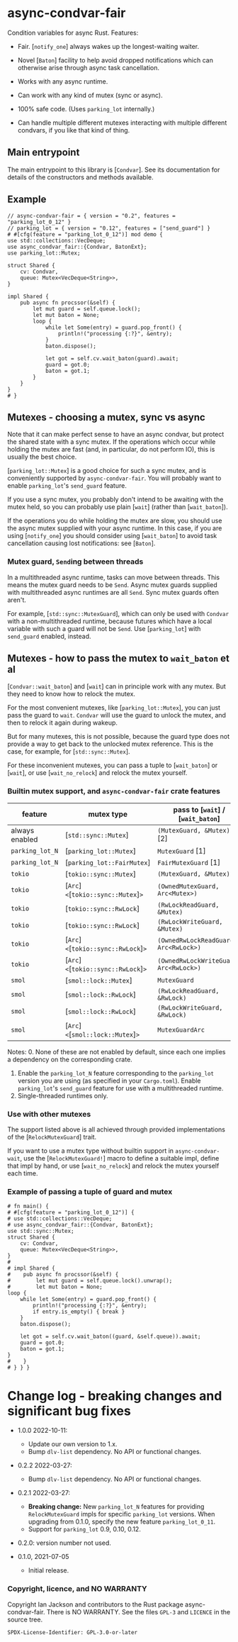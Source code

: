 async-condvar-fair
==================

Condition variables for async Rust.  Features:

 * Fair.  [`notify_one`] always wakes up the longest-waiting waiter.

 * Novel [`Baton`] facility to help avoid dropped notifications
   which can otherwise arise through async task cancellation.

 * Works with any async runtime.

 * Can work with any kind of mutex (sync or async).

 * 100% safe code.  (Uses `parking_lot` internally.)

 * Can handle multiple different mutexes interacting with multiple
   different condvars, if you like that kind of thing.

Main entrypoint
---------------

The main entrypoint to this library is [`Condvar`].
See its documentation for details of the constructors and 
methods available.

Example
-------

```
// async-condvar-fair = { version = "0.2", features = "parking_lot_0_12" }
// parking_lot = { version = "0.12", features = ["send_guard"] }
# #[cfg(feature = "parking_lot_0_12")] mod demo {
use std::collections::VecDeque;
use async_condvar_fair::{Condvar, BatonExt};
use parking_lot::Mutex;

struct Shared {
    cv: Condvar,
    queue: Mutex<VecDeque<String>>,
}

impl Shared {
    pub async fn procssor(&self) {
        let mut guard = self.queue.lock();
        let mut baton = None;
        loop {
            while let Some(entry) = guard.pop_front() {
                println!("processing {:?}", &entry);
            }
            baton.dispose();

            let got = self.cv.wait_baton(guard).await;
            guard = got.0;
            baton = got.1;
        }
    }
}
# }

```

Mutexes - choosing a mutex, sync vs async
-----------------------------------------

Note that it can make perfect sense to have an async condvar, but
protect the shared state with a sync mutex.  If the operations which
occur while holding the mutex are fast (and, in particular, do not
perform IO), this is usually the best choice.

[`parking_lot::Mutex`] is a good choice for such a sync mutex, and is
conveniently supported by `async-condvar-fair`.  You will probably
want to enable `parking_lot`'s `send_guard` feature.

If you use a sync mutex, you probably don't intend to be awaiting with
the mutex held, so you can probably use plain [`wait`] (rather than
[`wait_baton`]).

If the operations you do while holding the mutex are slow, you should
use the async mutex supplied with your async runtime.  In this case,
if you are using [`notify_one`] you should consider using
[`wait_baton`] to avoid task cancellation causing lost notifications:
see [`Baton`].

### Mutex guard, `Send`ing between threads

In a multithreaded async runtime, tasks can move between threads.
This means the mutex guard needs to be `Send`.  Async mutex guards
supplied with multithreaded async runtimes are all `Send`.  Sync mutex
guards often aren't.

For example, [`std::sync::MutexGuard`], which can only be used with
`Condvar` with a non-multithreaded runtime, because futures which have
a local variable with such a guard will not be `Send`.  Use
[`parking_lot`] with `send_guard` enabled, instead.

Mutexes - how to pass the mutex to `wait_baton` et al
-----------------------------------------------------

[`Condvar::wait_baton`] and [`wait`] can in principle work with any mutex.
But they need to know how to relock the mutex.

For the most convenient mutexes, like [`parking_lot::Mutex`], you can
just pass the guard to `wait`.  `Condvar` will use the guard to unlock
the mutex, and then to relock it again during wakeup.

But for many mutexes, this is not possible, because the guard type
does not provide a way to get back to the unlocked mutex reference.
This is the case, for example, for [`std::sync::Mutex`].

For these inconvenient mutexes, you can pass a tuple to [`wait_baton`]
 or [`wait`], or use [`wait_no_relock`] and relock the mutex yourself.

### Builtin mutex support, and `async-condvar-fair` crate features

| feature        | mutex type      | pass to [`wait`] / [`wait_baton`]      |
| -------------- | ---------------------- | ------------------------------- |
| always enabled | [`std::sync::Mutex`]   | `(MutexGuard, &Mutex)` \[2\]   |
| `parking_lot_N` | [`parking_lot::Mutex`] | `MutexGuard` \[1\]             |
| `parking_lot_N` | [`parking_lot::FairMutex`] | `FairMutexGuard` \[1\]     |
| `tokio`        | [`tokio::sync::Mutex`] | `(MutexGuard, &Mutex)`          |
| `tokio` | [`Arc`]`<`[`tokio::sync::Mutex`]`>` | `(OwnedMutexGuard, Arc<Mutex>)` |
| `tokio` | [`tokio::sync::RwLock`]       | `(RwLockReadGuard, &Mutex)`     |
| `tokio` | [`tokio::sync::RwLock`]       | `(RwLockWriteGuard, &Mutex)`    |
| `tokio` | [`Arc`]`<`[`tokio::sync::RwLock`]`>` | `(OwnedRwLockReadGuard, Arc<RwLock>)` |
| `tokio` | [`Arc`]`<`[`tokio::sync::RwLock`]`>` | `(OwnedRwLockWriteGuard, Arc<RwLock>)` |
| `smol` | [`smol::lock::Mutex`]           | `MutexGuard`                   |
| `smol` | [`smol::lock::RwLock`]          | `(RwLockReadGuard, &RwLock)`   |
| `smol` | [`smol::lock::RwLock`]          | `(RwLockWriteGuard, &RwLock)`  |
| `smol` | [`Arc`]`<`[`smol::lock::Mutex`]`>` | `MutexGuardArc`             |

Notes:
 0. None of these are not enabled by default,
    since each one implies a dependency on the corresponding crate.
 1. Enable the `parking_lot_N` feature corresponding to the `parking_lot`
    version you are using (as specified in your `Cargo.toml`).
    Enable `parking_lot`'s `send_guard` feature for use with a
    multithreaded runtime.
 2. Single-threaded runtimes only.

### Use with other mutexes

The support listed above is all achieved through provided
implementations of the [`RelockMutexGuard`] trait.

If you want to use a mutex type without builtin support in
`async-condvar-wait`, use the [`RelockMutexGuard!`] macro to define a
suitable impl, define that impl by hand, or use [`wait_no_relock`] and
relock the mutex yourself each time.

### Example of passing a tuple of guard and mutex

```
# fn main() {
# #[cfg(feature = "parking_lot_0_12")] {
# use std::collections::VecDeque;
# use async_condvar_fair::{Condvar, BatonExt};
use std::sync::Mutex;
struct Shared {
    cv: Condvar,
    queue: Mutex<VecDeque<String>>,
}
# 
# impl Shared {
#    pub async fn procssor(&self) {
#        let mut guard = self.queue.lock().unwrap();
#        let mut baton = None;
loop {
    while let Some(entry) = guard.pop_front() {
        println!("processing {:?}", &entry);
        if entry.is_empty() { break }
    }
    baton.dispose();

    let got = self.cv.wait_baton((guard, &self.queue)).await;
    guard = got.0;
    baton = got.1;
}
#    }
# } } }
```

Change log - breaking changes and significant bug fixes
=======================================================

 * 1.0.0 2022-10-11:
   - Update our own version to 1.x.
   - Bump `dlv-list` dependency.  No API or functional changes.

 * 0.2.2 2022-03-27:
   - Bump `dlv-list` dependency.  No API or functional changes.

 * 0.2.1 2022-03-27:
   - **Breaking change:**
     New `parking_lot_N` features for providing `RelockMutexGuard`
     impls for specific `parking_lot` versions.
     When upgrading from 0.1.0, specify the new feature `parking_lot_0_11`.
   - Support for `parking_lot` 0.9, 0.10, 0.12.

 * 0.2.0: version number not used.

 * 0.1.0, 2021-07-05
   - Initial release.


### Copyright, licence, and NO WARRANTY

Copyright Ian Jackson and contributors
to the Rust package async-condvar-fair.
There is NO WARRANTY.
See the files `GPL-3` and `LICENCE` in the source tree.

`SPDX-License-Identifier: GPL-3.0-or-later`
